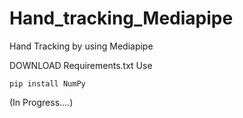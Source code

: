 # Hand_tracking_Mediapipe
Hand Tracking by using Mediapipe

DOWNLOAD Requirements.txt
Use 
```
pip install NumPy

```

(In Progress....)
